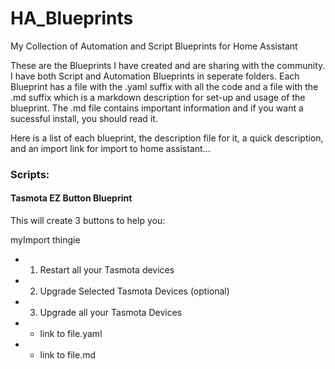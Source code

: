 # HA_Blueprints
My Collection of Automation and Script Blueprints for Home Assistant

These are the Blueprints I have created and are sharing with the community.  I have both Script and Automation Blueprints in seperate folders.  Each Blueprint has a file with the .yaml suffix with all the code and a file with the .md suffix which is a markdown description for set-up and usage of the blueprint.  The .md file contains important information and if you want a sucessful install, you should read it.

Here is a list of each blueprint, the description file for it, a quick description, and an import link for import to home assistant...

### Scripts:
#### Tasmota EZ Button Blueprint

This will create 3 buttons to help you:

myImport thingie

* 1) Restart all your Tasmota devices
* 2) Upgrade Selected Tasmota Devices (optional)
* 3) Upgrade all your Tasmota Devices
* * link to file.yaml
* * link to file.md
